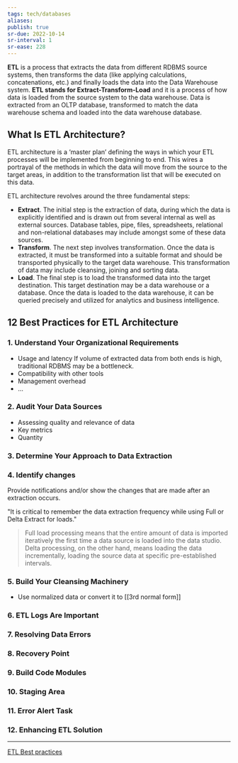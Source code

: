```yaml
---
tags: tech/databases
aliases:
publish: true
sr-due: 2022-10-14
sr-interval: 1
sr-ease: 228
---
```


**ETL** is a process that extracts the data from different RDBMS source systems, then transforms the data (like applying calculations, concatenations, etc.) and finally loads the data into the Data Warehouse system. **ETL stands for Extract-Transform-Load** and it is a process of how data is loaded from the source system to the data warehouse. Data is extracted from an OLTP database, transformed to match the data warehouse schema and loaded into the data warehouse database.

## What Is ETL Architecture?

ETL architecture is a ‘master plan’ defining the ways in which your ETL processes will be implemented from beginning to end. This wires a portrayal of the methods in which the data will move from the source to the target areas, in addition to the transformation list that will be executed on this data.

ETL architecture revolves around the three fundamental steps:

-   **Extract**. The initial step is the extraction of data, during which the data is explicitly identified and is drawn out from several internal as well as external sources. Database tables, pipe, files, spreadsheets, relational and non-relational databases may include amongst some of these data sources.
-   **Transform**. The next step involves transformation. Once the data is extracted, it must be transformed into a suitable format and should be transported physically to the target data warehouse. This transformation of data may include cleansing, joining and sorting data.
-   **Load**. The final step is to load the transformed data into the target destination. This target destination may be a data warehouse or a database. Once the data is loaded to the data warehouse, it can be queried precisely and utilized for analytics and business intelligence.

## 12 Best Practices for ETL Architecture

### 1. Understand Your Organizational Requirements

- Usage and latency
If volume of extracted data from both ends is high, traditional RDBMS may be a bottleneck.
- Compatibility with other tools
- Management overhead
- ...

### 2. Audit Your Data Sources

- Assessing quality and relevance of data
- Key metrics
- Quantity

### 3. Determine Your Approach to Data Extraction

### 4. Identify changes

Provide notifications and/or show the changes that are made after an extraction occurs.

"It is critical to remember the data extraction frequency while using Full or Delta Extract for loads."
> Full load processing means that the entire amount of data is imported iteratively the first time a data source is loaded into the data studio. Delta processing, on the other hand, means loading the data incrementally, loading the source data at specific pre-established intervals.

### 5. Build Your Cleansing Machinery

- Use normalized data or convert it to [[3rd normal form]]

### 6. ETL Logs Are Important


### 7. Resolving Data Errors



### 8. Recovery Point



### 9. Build Code Modules


### 10. Staging Area


### 11. Error Alert Task


### 12. Enhancing ETL Solution


****
[ETL Best practices](https://blog.skyvia.com/etl-architecture-best-practices/)
